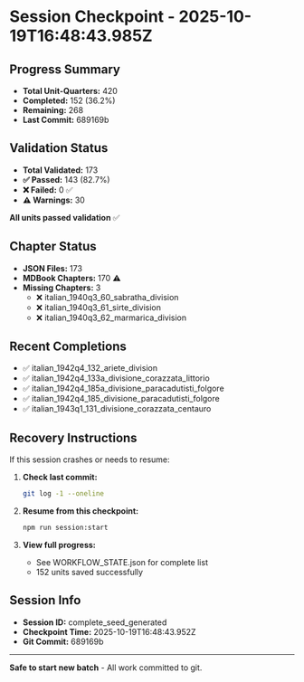 # Session Checkpoint - 2025-10-19T16:48:43.985Z

## Progress Summary

- **Total Unit-Quarters:** 420
- **Completed:** 152 (36.2%)
- **Remaining:** 268
- **Last Commit:** 689169b

## Validation Status

- **Total Validated:** 173
- **✅ Passed:** 143 (82.7%)
- **❌ Failed:** 0 ✅
- **⚠️ Warnings:** 30

**All units passed validation** ✅

## Chapter Status

- **JSON Files:** 173
- **MDBook Chapters:** 170 ⚠️
- **Missing Chapters:** 3
  - ❌ italian_1940q3_60_sabratha_division
  - ❌ italian_1940q3_61_sirte_division
  - ❌ italian_1940q3_62_marmarica_division

## Recent Completions

- ✅ italian_1942q4_132_ariete_division
- ✅ italian_1942q4_133a_divisione_corazzata_littorio
- ✅ italian_1942q4_185a_divisione_paracadutisti_folgore
- ✅ italian_1942q4_185_divisione_paracadutisti_folgore
- ✅ italian_1943q1_131_divisione_corazzata_centauro

## Recovery Instructions

If this session crashes or needs to resume:

1. **Check last commit:**
   ```bash
   git log -1 --oneline
   ```

2. **Resume from this checkpoint:**
   ```bash
   npm run session:start
   ```

3. **View full progress:**
   - See WORKFLOW_STATE.json for complete list
   - 152 units saved successfully

## Session Info

- **Session ID:** complete_seed_generated
- **Checkpoint Time:** 2025-10-19T16:48:43.952Z
- **Git Commit:** 689169b

---

**Safe to start new batch** - All work committed to git.
